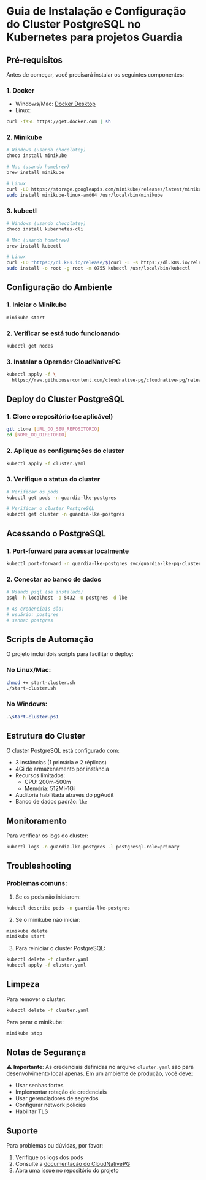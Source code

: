 # Guia de Instalação e Configuração do Cluster PostgreSQL no Kubernetes para projetos Guardia

## Pré-requisitos

Antes de começar, você precisará instalar os seguintes componentes:

### 1. Docker
- Windows/Mac: [Docker Desktop](https://www.docker.com/products/docker-desktop)
- Linux:
```bash
curl -fsSL https://get.docker.com | sh
```

### 2. Minikube
```bash
# Windows (usando chocolatey)
choco install minikube

# Mac (usando homebrew)
brew install minikube

# Linux
curl -LO https://storage.googleapis.com/minikube/releases/latest/minikube-linux-amd64
sudo install minikube-linux-amd64 /usr/local/bin/minikube
```

### 3. kubectl
```bash
# Windows (usando chocolatey)
choco install kubernetes-cli

# Mac (usando homebrew)
brew install kubectl

# Linux
curl -LO "https://dl.k8s.io/release/$(curl -L -s https://dl.k8s.io/release/stable.txt)/bin/linux/amd64/kubectl"
sudo install -o root -g root -m 0755 kubectl /usr/local/bin/kubectl
```

## Configuração do Ambiente

### 1. Iniciar o Minikube
```bash
minikube start
```

### 2. Verificar se está tudo funcionando
```bash
kubectl get nodes
```

### 3. Instalar o Operador CloudNativePG
```bash
kubectl apply -f \
  https://raw.githubusercontent.com/cloudnative-pg/cloudnative-pg/release-1.21/releases/cnpg-1.21.0.yaml
```

## Deploy do Cluster PostgreSQL

### 1. Clone o repositório (se aplicável)
```bash
git clone [URL_DO_SEU_REPOSITORIO]
cd [NOME_DO_DIRETORIO]
```

### 2. Aplique as configurações do cluster
```bash
kubectl apply -f cluster.yaml
```

### 3. Verifique o status do cluster
```bash
# Verificar os pods
kubectl get pods -n guardia-lke-postgres

# Verificar o cluster PostgreSQL
kubectl get cluster -n guardia-lke-postgres
```

## Acessando o PostgreSQL

### 1. Port-forward para acessar localmente
```bash
kubectl port-forward -n guardia-lke-postgres svc/guardia-lke-pg-cluster-rw 5432:5432
```

### 2. Conectar ao banco de dados
```bash
# Usando psql (se instalado)
psql -h localhost -p 5432 -U postgres -d lke

# As credenciais são:
# usuário: postgres
# senha: postgres
```

## Scripts de Automação

O projeto inclui dois scripts para facilitar o deploy:

### No Linux/Mac:
```bash
chmod +x start-cluster.sh
./start-cluster.sh
```

### No Windows:
```powershell
.\start-cluster.ps1
```

## Estrutura do Cluster

O cluster PostgreSQL está configurado com:
- 3 instâncias (1 primária e 2 réplicas)
- 4Gi de armazenamento por instância
- Recursos limitados:
  - CPU: 200m-500m
  - Memória: 512Mi-1Gi
- Auditoria habilitada através do pgAudit
- Banco de dados padrão: `lke`

## Monitoramento

Para verificar os logs do cluster:
```bash
kubectl logs -n guardia-lke-postgres -l postgresql-role=primary
```

## Troubleshooting

### Problemas comuns:

1. Se os pods não iniciarem:
```bash
kubectl describe pods -n guardia-lke-postgres
```

2. Se o minikube não iniciar:
```bash
minikube delete
minikube start
```

3. Para reiniciar o cluster PostgreSQL:
```bash
kubectl delete -f cluster.yaml
kubectl apply -f cluster.yaml
```

## Limpeza

Para remover o cluster:
```bash
kubectl delete -f cluster.yaml
```

Para parar o minikube:
```bash
minikube stop
```

## Notas de Segurança

⚠️ **Importante**: As credenciais definidas no arquivo `cluster.yaml` são para desenvolvimento local apenas. Em um ambiente de produção, você deve:
- Usar senhas fortes
- Implementar rotação de credenciais
- Usar gerenciadores de segredos
- Configurar network policies
- Habilitar TLS

## Suporte

Para problemas ou dúvidas, por favor:
1. Verifique os logs dos pods
2. Consulte a [documentação do CloudNativePG](https://cloudnative-pg.io/documentation/)
3. Abra uma issue no repositório do projeto
